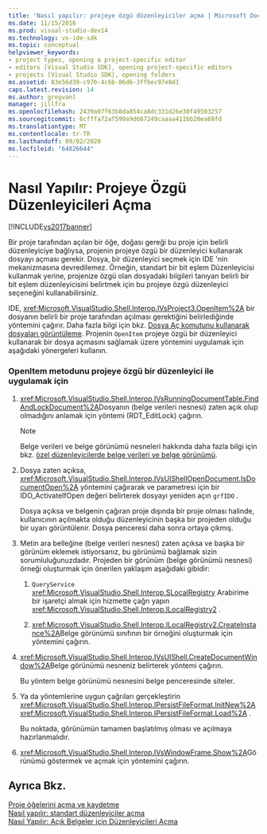 ```yaml
---
title: 'Nasıl yapılır: projeye özgü düzenleyiciler açma | Microsoft Docs'
ms.date: 11/15/2016
ms.prod: visual-studio-dev14
ms.technology: vs-ide-sdk
ms.topic: conceptual
helpviewer_keywords:
- project types, opening a project-specific editor
- editors [Visual Studio SDK], opening project-specific editors
- projects [Visual Studio SDK], opening folders
ms.assetid: 83e56d39-c97b-4c6b-86d6-3ffbec97e8d1
caps.latest.revision: 14
ms.author: gregvanl
manager: jillfra
ms.openlocfilehash: 2439a07f63b8da854ca8dc331d26e30f49503257
ms.sourcegitcommit: 6cfffa72af599a9d667249caaaa411bb28ea69fd
ms.translationtype: MT
ms.contentlocale: tr-TR
ms.lasthandoff: 09/02/2020
ms.locfileid: "64826644"
---
```

# <a name="how-to-open-project-specific-editors"></a>Nasıl Yapılır: Projeye Özgü Düzenleyicileri Açma
[!INCLUDE[vs2017banner](../includes/vs2017banner.md)]

Bir proje tarafından açılan bir öğe, doğası gereği bu proje için belirli düzenleyiciye bağlıysa, projenin projeye özgü bir düzenleyici kullanarak dosyayı açması gerekir. Dosya, bir düzenleyici seçmek için IDE 'nin mekanizmasına devredilemez. Örneğin, standart bir bit eşlem Düzenleyicisi kullanmak yerine, projenize özgü olan dosyadaki bilgileri tanıyan belirli bir bit eşlem düzenleyicisini belirtmek için bu projeye özgü düzenleyici seçeneğini kullanabilirsiniz.  
  
 IDE, <xref:Microsoft.VisualStudio.Shell.Interop.IVsProject3.OpenItem%2A> bir dosyanın belirli bir proje tarafından açılması gerektiğini belirlediğinde yöntemini çağırır. Daha fazla bilgi için bkz. [Dosya Aç komutunu kullanarak dosyaları görüntüleme](../extensibility/internals/displaying-files-by-using-the-open-file-command.md). Projenin `OpenItem` projeye özgü bir düzenleyici kullanarak bir dosya açmasını sağlamak üzere yöntemini uygulamak için aşağıdaki yönergeleri kullanın.  
  
### <a name="to-implement-the-openitem-method-with-a-project-specific-editor"></a>OpenItem metodunu projeye özgü bir düzenleyici ile uygulamak için  
  
1. <xref:Microsoft.VisualStudio.Shell.Interop.IVsRunningDocumentTable.FindAndLockDocument%2A>Dosyanın (belge verileri nesnesi) zaten açık olup olmadığını anlamak için yöntemi (RDT_EditLock) çağırın.  
  
    > [!NOTE]
    > Belge verileri ve belge görünümü nesneleri hakkında daha fazla bilgi için bkz. [özel düzenleyicilerde belge verileri ve belge görünümü](../extensibility/document-data-and-document-view-in-custom-editors.md).  
  
2. Dosya zaten açıksa, <xref:Microsoft.VisualStudio.Shell.Interop.IVsUIShellOpenDocument.IsDocumentOpen%2A> yöntemini çağırarak ve parametresi için bir IDO_ActivateIfOpen değeri belirterek dosyayı yeniden açın `grfIDO` .  
  
     Dosya açıksa ve belgenin çağıran proje dışında bir proje olması halinde, kullanıcının açılmakta olduğu düzenleyicinin başka bir projeden olduğu bir uyarı görüntülenir. Dosya penceresi daha sonra ortaya çıkmış.  
  
3. Metin ara belleğine (belge verileri nesnesi) zaten açıksa ve başka bir görünüm eklemek istiyorsanız, bu görünümü bağlamak sizin sorumluluğunuzdadır. Projeden bir görünüm (belge görünümü nesnesi) örneği oluşturmak için önerilen yaklaşım aşağıdaki gibidir:  
  
    1. `QueryService` <xref:Microsoft.VisualStudio.Shell.Interop.SLocalRegistry> Arabirime bir işaretçi almak için hizmette çağrı yapın <xref:Microsoft.VisualStudio.Shell.Interop.ILocalRegistry2> .  
  
    2. <xref:Microsoft.VisualStudio.Shell.Interop.ILocalRegistry2.CreateInstance%2A>Belge görünümü sınıfının bir örneğini oluşturmak için yöntemini çağırın.  
  
4. <xref:Microsoft.VisualStudio.Shell.Interop.IVsUIShell.CreateDocumentWindow%2A>Belge görünümü nesneniz belirterek yöntemi çağırın.  
  
     Bu yöntem belge görünümü nesnesini belge penceresinde siteler.  
  
5. Ya da yöntemlerine uygun çağrıları gerçekleştirin <xref:Microsoft.VisualStudio.Shell.Interop.IPersistFileFormat.InitNew%2A> <xref:Microsoft.VisualStudio.Shell.Interop.IPersistFileFormat.Load%2A> .  
  
     Bu noktada, görünümün tamamen başlatılmış olması ve açılmaya hazırlanmalıdır.  
  
6. <xref:Microsoft.VisualStudio.Shell.Interop.IVsWindowFrame.Show%2A>Görünümü göstermek ve açmak için yöntemini çağırın.  
  
## <a name="see-also"></a>Ayrıca Bkz.  
 [Proje öğelerini açma ve kaydetme](../extensibility/internals/opening-and-saving-project-items.md)   
 [Nasıl yapılır: standart düzenleyiciler açma](../extensibility/how-to-open-standard-editors.md)   
 [Nasıl Yapılır: Açık Belgeler için Düzenleyicileri Açma](../extensibility/how-to-open-editors-for-open-documents.md)
